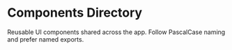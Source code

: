 # Components Directory

Reusable UI components shared across the app. Follow PascalCase naming and prefer named exports.
